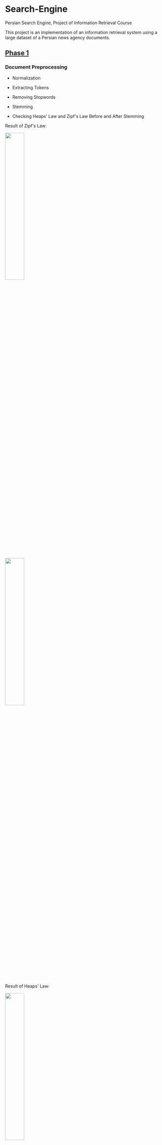 # Search-Engine
Persian Search Engine, Project of Information Retrieval Course

This project is an implementation of an information retrieval system using a large dataset of a Persian news agency documents.

## [Phase 1](https://github.com/tanya-jp/Search-Engine/blob/master/IR_phase1.py)

### Document Preprocessing

- Normalization

- Extracting Tokens
- Removing Stopwords
- Stemming
- Checking Heaps' Law and Zipf's Law Before and After Stemming

Result of Zipf's Law:
<p align="left">
  <img src="https://user-images.githubusercontent.com/72709191/217290254-635d6696-1f3f-4bad-9e99-686d3e6cdf84.png" width=35% height=35%>
</p>
<p align="left">
  <img src="https://user-images.githubusercontent.com/72709191/217290290-2d600027-bfff-403f-8cf3-29f90448da69.png" width=35% height=35%>
</p>
Result of Heaps' Law:
<p align="left">
  <img src="https://user-images.githubusercontent.com/72709191/217289460-efa3e028-2d58-4dac-b63c-bfbe7f8a3942.JPG" width=35% height=35%>
</p>

### Positional index construction

### Query processing

- Normal Queries
- Phrase Queries
- Boolean Queries (NOT)
- Combination of All Types of Queries

## [Phase 2](https://github.com/tanya-jp/Search-Engine/blob/master/IR_phase2.py)
The aim of this part is representing queries and documents as vectors to achieve more precise results. Documents are ranked according to their proximity to the query in the vector space. 
This includes the following steps:

1. tf–idf weighting
2. Ranking documents based on cosine similarity
3. Speeding cosine computation by pruning:
  - Index elimination
  - Champion list
